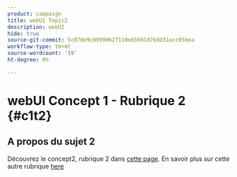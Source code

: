 ```yaml
---
product: campaign
title: webUI Topic2
description: webUI
hide: true
source-git-commit: 5c070e9c89999627110e65691d76dd31acc95bea
workflow-type: tm+mt
source-wordcount: '19'
ht-degree: 0%

---
```


# webUI Concept 1 - Rubrique 2 {#c1t2}

## A propos du sujet 2

Découvrez le concept2, rubrique 2 dans [cette page](../concept2/topic2.md).
En savoir plus sur cette autre rubrique [here](../../automation/workflow/about-workflows.md)